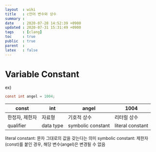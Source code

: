 ```yaml
---
layout  : wiki
title   : c언어 변수와 상수
summary : 
date    : 2020-07-28 14:52:39 +0900
updated : 2020-07-31 15:31:49 +0900
tags    : [clang]
toc     : true
public  : true
parent  : 
latex   : false
---
```


# Variable Constant

ex)
```c
const int angel = 1004;
```

| const          | int       | angel             | 1004             |
|----------------|-----------|-------------------|------------------|
| 한정자, 제한자 | 자료형    | 기호적 상수       | 리터럴 상수      |
| qualifier      | data type | symbolic constant | literal constant |

literal constant: 문자 그대로의 값을 갖는다는 의미
symbolic constant: 제한자(const)를 붙인 경우, 해당 변수(angel)은 변경될 수 없음
